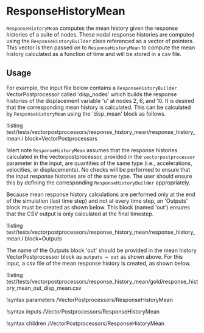 # ResponseHistoryMean

`ResponseHistoryMean` computes the mean history given the response histories of a suite of nodes. These nodal response histories are computed using the `ResponseHistoryBuilder` class referenced as a vector of pointers. This vector is then passed on to `ResponseHistoryMean` to compute the mean history calculated as a function of time and will be stored in a csv file.

## Usage

For example, the input file below contains a `ResponseHistoryBuilder` VectorPostprocessor called 'disp_nodes' which builds the response histories of the displacement variable 'u' at nodes 2, 6, and 10. It is desired that the corresponding mean history is calculated. This can be calculated by `ResponseHistoryMean` using the 'disp_mean' block as follows.

!listing test/tests/vectorpostprocessors/response_history_mean/response_history_mean.i block=VectorPostprocessors

!alert note
`ResponseHistoryMean` assumes that the response histories calculated in the vectorpostprocessor, provided in the `vectorpostprocessor` parameter in the input, are quantities of the same type (i.e., accelerations, velocities, or displacements). No checks will be performed to ensure that the input response histories are of the same type. The user should ensure this by defining the corresponding `ResponseHistoryBuilder` appropriately.

Because mean response history calculations are performed only at the end of the simulation (last time step) and not at every time step, an 'Outputs' block must be created as shown below. This block (named 'out') ensures that the CSV output is only calculated at the final timestep.

!listing test/tests/vectorpostprocessors/response_history_mean/response_history_mean.i block=Outputs

The name of the Outputs block 'out' should be provided in the mean history VectorPostprocessor block as `outputs = out` as shown above. For this input, a csv file of the mean response history is created, as shown below.

!listing test/tests/vectorpostprocessors/response_history_mean/gold/response_history_mean_out_disp_mean.csv

!syntax parameters /VectorPostprocessors/ResponseHistoryMean

!syntax inputs /VectorPostprocessors/ResponseHistoryMean

!syntax children /VectorPostprocessors/ResponseHistoryMean
